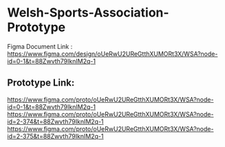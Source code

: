 # Welsh-Sports-Association-Prototype
Figma Document Link : https://www.figma.com/design/oUeRwU2UReGtthXUMORt3X/WSA?node-id=0-1&t=88Zwvth79IknIM2q-1

## Prototype Link: 
https://www.figma.com/proto/oUeRwU2UReGtthXUMORt3X/WSA?node-id=0-1&t=88Zwvth79IknIM2q-1
https://www.figma.com/proto/oUeRwU2UReGtthXUMORt3X/WSA?node-id=2-374&t=88Zwvth79IknIM2q-1
https://www.figma.com/proto/oUeRwU2UReGtthXUMORt3X/WSA?node-id=2-375&t=88Zwvth79IknIM2q-1
